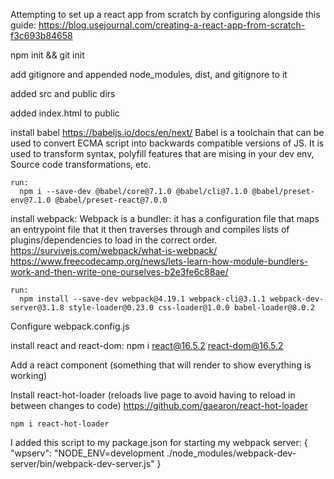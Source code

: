 Attempting to set up a react app from scratch by configuring alongside this guide:
  https://blog.usejournal.com/creating-a-react-app-from-scratch-f3c693b84658

  npm init && git init

  add gitignore and appended node_modules, dist, and gitignore to it
  
  added src and public dirs

  added index.html to public

  install babel 
    https://babeljs.io/docs/en/next/
    Babel is a toolchain that can be used to convert ECMA script into backwards compatible versions of JS.
    It is used to transform syntax, polyfill features that are mising in your dev env, Source code transformations, etc.
  
    run:
      npm i --save-dev @babel/core@7.1.0 @babel/cli@7.1.0 @babel/preset-env@7.1.0 @babel/preset-react@7.0.0

  install webpack:
    Webpack is a bundler: it has a configuration file that maps an entrypoint file that it then traverses through and compiles lists of 
      plugins/dependencies to load in the correct order.
      https://survivejs.com/webpack/what-is-webpack/
      https://www.freecodecamp.org/news/lets-learn-how-module-bundlers-work-and-then-write-one-ourselves-b2e3fe6c88ae/

    run:
      npm install --save-dev webpack@4.19.1 webpack-cli@3.1.1 webpack-dev-server@3.1.8 style-loader@0.23.0 css-loader@1.0.0 babel-loader@8.0.2

  Configure webpack.config.js

  install react and react-dom:
      npm i react@16.5.2 react-dom@16.5.2

  Add a react component (something that will render to show everything is working)

  Install react-hot-loader (reloads live page to avoid having to reload in between changes to code)
    https://github.com/gaearon/react-hot-loader

    npm i react-hot-loader

I added this script to my package.json for starting my webpack server:
  {
    "wpserv": "NODE_ENV=development ./node_modules/webpack-dev-server/bin/webpack-dev-server.js"
  }
